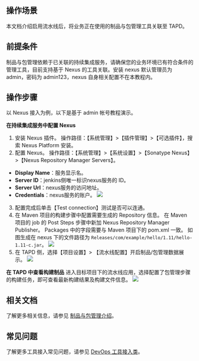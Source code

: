 ## 操作场景
本文档介绍启用流水线后，将业务正在使用的制品与包管理工具关联至 TAPD。

## 前提条件
制品与包管理依赖于已关联的持续集成服务，请确保您的业务环境已有符合条件的管理工具，目前支持基于 Nexus 的工具关联。安装 nexus 默认管理员为 admin，密码为 admin123，nexus 自身相关配置不在本教程内。


## 操作步骤
以 Nexus 接入为例，以下是基于 admin 帐号教程演示。

**在持续集成服务中配置 Nexus**
1. 安装 Nexus 插件。
操作路径：【系统管理】>【插件管理】>【可选插件】，搜索 Nexus Platform 安装。
2. 配置 Nexus。
操作路径：【系统管理】>【系统设置】>【Sonatype Nexus】>【Nexus Repository Manager Servers】。
 - **Display Name**：服务显示名。
 - **Server ID**：jenkins侧唯一标识nexus服务的 ID。
 - **Server Url**：nexus服务的访问地址。
 - **Credentials**：nexus服务的账户。
 ![](https://main.qcloudimg.com/raw/968707d692d65a1c14d479f4981c2dc8.png)
3. 配置完成后单击【Test connection】测试是否可以连通。
4. 在 Maven 项目的构建步骤中配置需要生成的 Repository 信息。
在 Maven 项目的 job 的 Post Steps 步骤中新加 Nexus Repository Manager Publisher。
Packages 中的字段需要与 Maven 项目下的 pom.xml 一致。
如图生成在 nexus 下的文件路径为 `Releases/com/example/hello/1.11/hello-1.11-c.jar`。
 ![](https://main.qcloudimg.com/raw/06ce95d63879bb5c62fa3e8e8ed06c25.png)
5. 在 TAPD 侧，选择【项目设置】> 【流水线配置】开启制品/包管理数据展示。
 ![](https://main.qcloudimg.com/raw/3fc93151123fcf72cd66174680e8944b.png)

**在 TAPD 中查看构建制品**
进入目标项目下的流水线应用，选择配置了包管理步骤的构建任务，即可查看最新构建结果及构建文件信息。
 ![](https://main.qcloudimg.com/raw/d94b1db9d1c5f37f1f0c29d574176cce.png)
 
## 相关文档 
了解更多相关信息，请参见 [制品与包管理介绍](https://www.tapd.cn/help/view#1120003271001002060)。

## 常见问题
了解更多工具接入常见问题，请参见 [DevOps 工具接入类](https://cloud.tencent.com/document/product/624/34397)。


